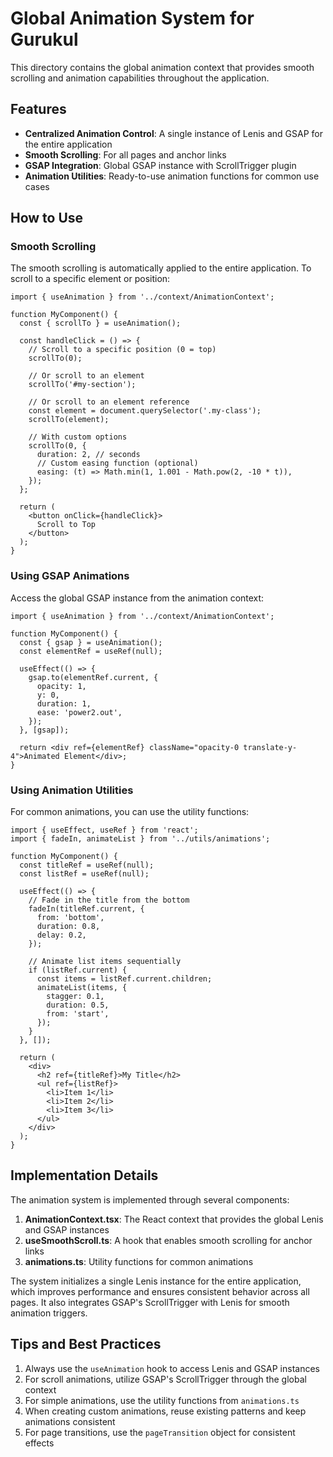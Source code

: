 # Global Animation System for Gurukul

This directory contains the global animation context that provides smooth scrolling and animation capabilities throughout the application.

## Features

- **Centralized Animation Control**: A single instance of Lenis and GSAP for the entire application
- **Smooth Scrolling**: For all pages and anchor links
- **GSAP Integration**: Global GSAP instance with ScrollTrigger plugin
- **Animation Utilities**: Ready-to-use animation functions for common use cases

## How to Use

### Smooth Scrolling

The smooth scrolling is automatically applied to the entire application. To scroll to a specific element or position:

```tsx
import { useAnimation } from '../context/AnimationContext';

function MyComponent() {
  const { scrollTo } = useAnimation();
  
  const handleClick = () => {
    // Scroll to a specific position (0 = top)
    scrollTo(0);
    
    // Or scroll to an element
    scrollTo('#my-section');
    
    // Or scroll to an element reference
    const element = document.querySelector('.my-class');
    scrollTo(element);
    
    // With custom options
    scrollTo(0, {
      duration: 2, // seconds
      // Custom easing function (optional)
      easing: (t) => Math.min(1, 1.001 - Math.pow(2, -10 * t)),
    });
  };
  
  return (
    <button onClick={handleClick}>
      Scroll to Top
    </button>
  );
}
```

### Using GSAP Animations

Access the global GSAP instance from the animation context:

```tsx
import { useAnimation } from '../context/AnimationContext';

function MyComponent() {
  const { gsap } = useAnimation();
  const elementRef = useRef(null);
  
  useEffect(() => {
    gsap.to(elementRef.current, {
      opacity: 1,
      y: 0,
      duration: 1,
      ease: 'power2.out',
    });
  }, [gsap]);
  
  return <div ref={elementRef} className="opacity-0 translate-y-4">Animated Element</div>;
}
```

### Using Animation Utilities

For common animations, you can use the utility functions:

```tsx
import { useEffect, useRef } from 'react';
import { fadeIn, animateList } from '../utils/animations';

function MyComponent() {
  const titleRef = useRef(null);
  const listRef = useRef(null);
  
  useEffect(() => {
    // Fade in the title from the bottom
    fadeIn(titleRef.current, {
      from: 'bottom',
      duration: 0.8,
      delay: 0.2,
    });
    
    // Animate list items sequentially
    if (listRef.current) {
      const items = listRef.current.children;
      animateList(items, {
        stagger: 0.1,
        duration: 0.5,
        from: 'start',
      });
    }
  }, []);
  
  return (
    <div>
      <h2 ref={titleRef}>My Title</h2>
      <ul ref={listRef}>
        <li>Item 1</li>
        <li>Item 2</li>
        <li>Item 3</li>
      </ul>
    </div>
  );
}
```

## Implementation Details

The animation system is implemented through several components:

1. **AnimationContext.tsx**: The React context that provides the global Lenis and GSAP instances
2. **useSmoothScroll.ts**: A hook that enables smooth scrolling for anchor links
3. **animations.ts**: Utility functions for common animations

The system initializes a single Lenis instance for the entire application, which improves performance and ensures consistent behavior across all pages. It also integrates GSAP's ScrollTrigger with Lenis for smooth animation triggers.

## Tips and Best Practices

1. Always use the `useAnimation` hook to access Lenis and GSAP instances
2. For scroll animations, utilize GSAP's ScrollTrigger through the global context
3. For simple animations, use the utility functions from `animations.ts`
4. When creating custom animations, reuse existing patterns and keep animations consistent
5. For page transitions, use the `pageTransition` object for consistent effects 